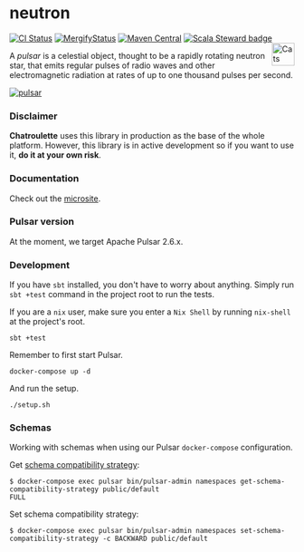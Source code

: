 # neutron

[![CI Status](https://github.com/cr-org/neutron/workflows/Scala/badge.svg)](https://github.com/cr-org/neutron/actions)
[![MergifyStatus](https://img.shields.io/endpoint.svg?url=https://gh.mergify.io/badges/cr-org/neutron&style=flat)](https://mergify.io)
[![Maven Central](https://img.shields.io/maven-central/v/com.chatroulette/neutron-core_2.13.svg)](https://search.maven.org/search?q=com.chatroulette.neutron)
[![Scala Steward badge](https://img.shields.io/badge/Scala_Steward-helping-brightgreen.svg?style=flat&logo=data:image/png;base64,iVBORw0KGgoAAAANSUhEUgAAAA4AAAAQCAMAAAARSr4IAAAAVFBMVEUAAACHjojlOy5NWlrKzcYRKjGFjIbp293YycuLa3pYY2LSqql4f3pCUFTgSjNodYRmcXUsPD/NTTbjRS+2jomhgnzNc223cGvZS0HaSD0XLjbaSjElhIr+AAAAAXRSTlMAQObYZgAAAHlJREFUCNdNyosOwyAIhWHAQS1Vt7a77/3fcxxdmv0xwmckutAR1nkm4ggbyEcg/wWmlGLDAA3oL50xi6fk5ffZ3E2E3QfZDCcCN2YtbEWZt+Drc6u6rlqv7Uk0LdKqqr5rk2UCRXOk0vmQKGfc94nOJyQjouF9H/wCc9gECEYfONoAAAAASUVORK5CYII=)](https://scala-steward.org)
<a href="https://typelevel.org/cats/"><img src="https://typelevel.org/cats/img/cats-badge.svg" height="40px" align="right" alt="Cats friendly" /></a>

A *pulsar* is a celestial object, thought to be a rapidly rotating neutron star, that emits regular pulses of radio waves and other electromagnetic radiation at rates of up to one thousand pulses per second.

[![pulsar](https://www.jpl.nasa.gov/spaceimages/images/largesize/PIA18845_hires.jpg "An accreting pulsar. Credit NASA/JPL-Caltech")](https://www.jpl.nasa.gov/spaceimages/?search=pulsar&category=#submit)

### Disclaimer

**Chatroulette** uses this library in production as the base of the whole platform. However, this library is in active development so if you want to use it, **do it at your own risk**.

### Documentation

Check out the [microsite](https://cr-org.github.io/neutron/).

### Pulsar version

At the moment, we target Apache Pulsar 2.6.x.

### Development

If you have `sbt` installed, you don't have to worry about anything. Simply run `sbt +test` command in the project root to run the tests.

If you are a `nix` user, make sure you enter a `Nix Shell` by running `nix-shell` at the project's root.

```
sbt +test
```

Remember to first start Pulsar.

```
docker-compose up -d
```

And run the setup.

```
./setup.sh
```

### Schemas

Working with schemas when using our Pulsar `docker-compose` configuration.

Get [schema compatibility strategy](https://pulsar.apache.org/docs/en/schema-evolution-compatibility/#schema-compatibility-check-strategy):

```
$ docker-compose exec pulsar bin/pulsar-admin namespaces get-schema-compatibility-strategy public/default
FULL
```

Set schema compatibility strategy:

```
$ docker-compose exec pulsar bin/pulsar-admin namespaces set-schema-compatibility-strategy -c BACKWARD public/default
```
